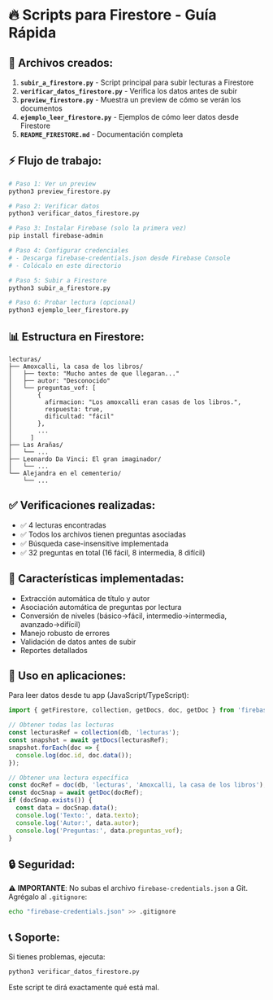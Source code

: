 # 🔥 Scripts para Firestore - Guía Rápida

## 📁 Archivos creados:

1. **`subir_a_firestore.py`** - Script principal para subir lecturas a Firestore
2. **`verificar_datos_firestore.py`** - Verifica los datos antes de subir
3. **`preview_firestore.py`** - Muestra un preview de cómo se verán los documentos
4. **`ejemplo_leer_firestore.py`** - Ejemplos de cómo leer datos desde Firestore
5. **`README_FIRESTORE.md`** - Documentación completa

## ⚡ Flujo de trabajo:

```bash
# Paso 1: Ver un preview
python3 preview_firestore.py

# Paso 2: Verificar datos
python3 verificar_datos_firestore.py

# Paso 3: Instalar Firebase (solo la primera vez)
pip install firebase-admin

# Paso 4: Configurar credenciales
# - Descarga firebase-credentials.json desde Firebase Console
# - Colócalo en este directorio

# Paso 5: Subir a Firestore
python3 subir_a_firestore.py

# Paso 6: Probar lectura (opcional)
python3 ejemplo_leer_firestore.py
```

## 📊 Estructura en Firestore:

```
lecturas/
├── Amoxcalli, la casa de los libros/
│   ├── texto: "Mucho antes de que llegaran..."
│   ├── autor: "Desconocido"
│   └── preguntas_vof: [
│       {
│         afirmacion: "Los amoxcalli eran casas de los libros.",
│         respuesta: true,
│         dificultad: "fácil"
│       },
│       ...
│     ]
├── Las Arañas/
│   └── ...
├── Leonardo Da Vinci: El gran imaginador/
│   └── ...
└── Alejandra en el cementerio/
    └── ...
```

## ✅ Verificaciones realizadas:

- ✅ 4 lecturas encontradas
- ✅ Todos los archivos tienen preguntas asociadas
- ✅ Búsqueda case-insensitive implementada
- ✅ 32 preguntas en total (16 fácil, 8 intermedia, 8 difícil)

## 🎯 Características implementadas:

- Extracción automática de título y autor
- Asociación automática de preguntas por lectura
- Conversión de niveles (básico→fácil, intermedio→intermedia, avanzado→difícil)
- Manejo robusto de errores
- Validación de datos antes de subir
- Reportes detallados

## 📱 Uso en aplicaciones:

Para leer datos desde tu app (JavaScript/TypeScript):

```javascript
import { getFirestore, collection, getDocs, doc, getDoc } from 'firebase/firestore';

// Obtener todas las lecturas
const lecturasRef = collection(db, 'lecturas');
const snapshot = await getDocs(lecturasRef);
snapshot.forEach(doc => {
  console.log(doc.id, doc.data());
});

// Obtener una lectura específica
const docRef = doc(db, 'lecturas', 'Amoxcalli, la casa de los libros');
const docSnap = await getDoc(docRef);
if (docSnap.exists()) {
  const data = docSnap.data();
  console.log('Texto:', data.texto);
  console.log('Autor:', data.autor);
  console.log('Preguntas:', data.preguntas_vof);
}
```

## 🔒 Seguridad:

⚠️ **IMPORTANTE**: No subas el archivo `firebase-credentials.json` a Git.
Agrégalo al `.gitignore`:

```bash
echo "firebase-credentials.json" >> .gitignore
```

## 📞 Soporte:

Si tienes problemas, ejecuta:
```bash
python3 verificar_datos_firestore.py
```

Este script te dirá exactamente qué está mal.

